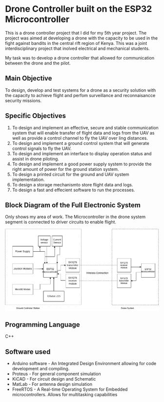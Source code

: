 # Drone Controller built on the ESP32 Microcontroller

This is a drone controller project that I did for my 5th year project.
The project was aimed at developing a drone with the capacity to be used 
in the fight against bandits in the central rift region of Kenya. This was 
a joint interdisciplinary project that inolved electrical and mechanical students.

My task was to develop a drone controller that allowed for communication between the drone
and the pilot.

## Main Objective
To design, develop and test systems for a drone as a security solution with the capacity to achieve flight and perfom surveillance and reconnaisancce security missions.

## Specific Objectives
1. To design and implement an effective, secure and stable communication system that will enable transfer of flight data and logs from the UAV as well as provide a control channel to fly the UAV over ling distances.
2. To design and implement a ground control system that will generate control signals to fly the UAV.
3. To design and implement an interface to display operation status and assist in drone piloting.
4. To design and implement a good power supply system to provide the right amount of power for the ground station system.
5. To design a printed circuit for the ground and UAV system implementation.
6. To design a storage mechanismto store flight data and logs.
7. To design a fast and effecient software to run the processes.

## Block Diagram of the Full Electronic System
Only shows my area of work. The Microcontroller in the drone system segment is connected to driver circuits to enable flight.

![alt text](/Images/Circuit%20Block%20Diagram.drawio.png 'title text')

## Programming Language
C++
## Software used
- Arduino software - An Integrated Design Environment allowing for code development and compiling.
- Proteus - For general component simulation
- KiCAD - For circuit design and Schematic
- MatLab - For antenna design simulation
- FreeRTOS -  A Real-time Operating System for Embedded microcontrollers. Allows for multitasking capabilities